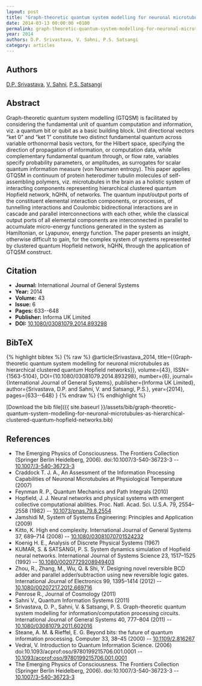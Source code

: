 ```yaml
---
layout: post
title: "Graph-theoretic quantum system modelling for neuronal microtubules as hierarchical clustered quantum Hopfield networks"
date: 2014-03-13 00:00:00 +0100
permalink: graph-theoretic-quantum-system-modelling-for-neuronal-microtubules-as-hierarchical-clustered-quantum-hopfield-networks
year: 2014
authors: D.P. Srivastava, V. Sahni, P.S. Satsangi
category: articles
---
```

 
## Authors
[D.P. Srivastava](authors/d-p-srivastava), [V. Sahni](authors/v-sahni), [P.S. Satsangi](authors/p-s-satsangi)
 
## Abstract
Graph-theoretic quantum system modelling (GTQSM) is facilitated by considering the fundamental unit of quantum computation and information, viz. a quantum bit or qubit as a basic building block. Unit directional vectors “ket 0” and “ket 1” constitute two distinct fundamental quantum across variable orthonormal basis vectors, for the Hilbert space, specifying the direction of propagation of information, or computation data, while complementary fundamental quantum through, or flow rate, variables specify probability parameters, or amplitudes, as surrogates for scalar quantum information measure (von Neumann entropy). This paper applies GTQSM in continuum of protein heterodimer tubulin molecules of self-assembling polymers, viz. microtubules in the brain as a holistic system of interacting components representing hierarchical clustered quantum Hopfield network, hQHN, of networks. The quantum input/output ports of the constituent elemental interaction components, or processes, of tunnelling interactions and Coulombic bidirectional interactions are in cascade and parallel interconnections with each other, while the classical output ports of all elemental components are interconnected in parallel to accumulate micro-energy functions generated in the system as Hamiltonian, or Lyapunov, energy function. The paper presents an insight, otherwise difficult to gain, for the complex system of systems represented by clustered quantum Hopfield network, hQHN, through the application of GTQSM construct.
 
## Citation
- **Journal:** International Journal of General Systems
- **Year:** 2014
- **Volume:** 43
- **Issue:** 6
- **Pages:** 633--648
- **Publisher:** Informa UK Limited
- **DOI:** [10.1080/03081079.2014.893298](https://doi.org/10.1080/03081079.2014.893298)
 
## BibTeX
{% highlight bibtex %}
{% raw %}
@article{Srivastava_2014,
  title={{Graph-theoretic quantum system modelling for neuronal microtubules as hierarchical clustered quantum Hopfield networks}},
  volume={43},
  ISSN={1563-5104},
  DOI={10.1080/03081079.2014.893298},
  number={6},
  journal={International Journal of General Systems},
  publisher={Informa UK Limited},
  author={Srivastava, D.P. and Sahni, V. and Satsangi, P.S.},
  year={2014},
  pages={633--648}
}
{% endraw %}
{% endhighlight %}
 
[Download the bib file]({{ site.baseurl }}/assets/bib/graph-theoretic-quantum-system-modelling-for-neuronal-microtubules-as-hierarchical-clustered-quantum-hopfield-networks.bib)
 
## References
- The Emerging Physics of Consciousness. The Frontiers Collection (Springer Berlin Heidelberg, 2006). doi:10.1007/3-540-36723-3 -- [10.1007/3-540-36723-3](https://doi.org/10.1007/3-540-36723-3)
- Craddock T. J. A., An Assessment of the Information Processing Capabilities of Neuronal Microtubules at Physiological Temperature (2007)
- Feynman R. P., Quantum Mechanics and Path Integrals (2010)
- Hopfield, J. J. Neural networks and physical systems with emergent collective computational abilities. Proc. Natl. Acad. Sci. U.S.A. 79, 2554–2558 (1982) -- [10.1073/pnas.79.8.2554](https://doi.org/10.1073/pnas.79.8.2554)
- Jamshidi M, System of Systems Engineering: Principles and Application (2009)
- Kitto, K. High end complexity. International Journal of General Systems 37, 689–714 (2008) -- [10.1080/03081070701524232](https://doi.org/10.1080/03081070701524232)
- Koenig H. E., Analysis of Discrete Physical Systems (1967)
- KUMAR, S. & SATSANGI, P. S. System dynamics simulation of Hopfield neural networks. International Journal of Systems Science 23, 1517–1525 (1992) -- [10.1080/00207729208949403](https://doi.org/10.1080/00207729208949403)
- Zhou, R., Zhang, M., Wu, Q. & Shi, Y. Designing novel reversible BCD adder and parallel adder/subtraction using new reversible logic gates. International Journal of Electronics 99, 1395–1414 (2012) -- [10.1080/00207217.2012.669716](https://doi.org/10.1080/00207217.2012.669716)
- Penrose R., Journal of Cosmology (2011)
- Sahni V., Quantum Information Systems (2011)
- Srivastava, D. P., Sahni, V. & Satsangi, P. S. Graph-theoretic quantum system modelling for information/computation processing circuits. International Journal of General Systems 40, 777–804 (2011) -- [10.1080/03081079.2011.602016](https://doi.org/10.1080/03081079.2011.602016)
- Steane, A. M. & Rieffel, E. G. Beyond bits: the future of quantum information processing. Computer 33, 38–45 (2000) -- [10.1109/2.816267](https://doi.org/10.1109/2.816267)
- Vedral, V. Introduction to Quantum Information Science. (2006) doi:10.1093/acprof:oso/9780199215706.001.0001 -- [10.1093/acprof:oso/9780199215706.001.0001](https://doi.org/10.1093/acprof:oso/9780199215706.001.0001)
- The Emerging Physics of Consciousness. The Frontiers Collection (Springer Berlin Heidelberg, 2006). doi:10.1007/3-540-36723-3 -- [10.1007/3-540-36723-3](https://doi.org/10.1007/3-540-36723-3)

